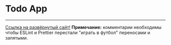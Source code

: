 
# Todo App

---
[Ссылка на развёрнутый сайт!](https://magical-salamander-39dbe4.netlify.app/)
**Примечание:** комментарии необходимы чтобы ESLint и Prettier перестали "играть в футбол" переносами и запятыми.
